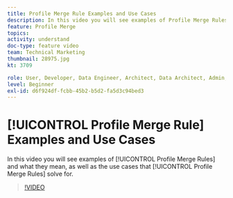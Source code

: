 ```yaml
---
title: Profile Merge Rule Examples and Use Cases
description: In this video you will see examples of Profile Merge Rules and what they mean, as well as the use cases that Profile Merge Rules solve for.
feature: Profile Merge
topics: 
activity: understand
doc-type: feature video
team: Technical Marketing
thumbnail: 28975.jpg
kt: 3709

role: User, Developer, Data Engineer, Architect, Data Architect, Admin, Leader
level: Beginner
exl-id: d6f924df-fcbb-45b2-b5d2-fa5d3c94bed3
---
```

# [!UICONTROL Profile Merge Rule] Examples and Use Cases

In this video you will see examples of [!UICONTROL Profile Merge Rules] and what they mean, as well as the use cases that [!UICONTROL Profile Merge Rules] solve for.

>[!VIDEO](https://video.tv.adobe.com/v/28975/?quality=12)
